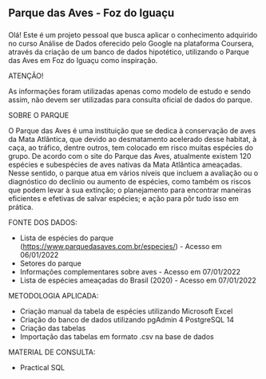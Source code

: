 ## Parque das Aves - Foz do Iguaçu
### 

Olá! Este é um projeto pessoal que busca aplicar o conhecimento adquirido no curso Análise de Dados oferecido pelo Google na plataforma Coursera, através da criação de um banco de dados hipotético, utilizando o Parque das Aves em Foz do Iguaçu como inspiração. 

ATENÇÃO! 

As informações foram utilizadas apenas como modelo de estudo e sendo assim, não devem ser utilizadas para consulta oficial de dados do parque.

SOBRE O PARQUE

O Parque das Aves é uma instituição que se dedica à conservação de aves da Mata Atlântica, que devido ao desmatamento acelerado desse habitat, à caça, ao tráfico, dentre outros, tem colocado em risco muitas espécies do grupo. De acordo com o site do Parque das Aves, atualmente existem 120 espécies e subespécies de aves nativas da Mata Atlântica ameaçadas. Nesse sentido, o parque atua em vários níveis que incluem a avaliação ou o diagnóstico do declínio ou aumento de espécies, como também os riscos que podem levar à sua extinção; o planejamento para encontrar maneiras eficientes e efetivas de salvar espécies; e ação para pôr tudo isso em prática.

FONTE DOS DADOS: 
- Lista de espécies do parque (https://www.parquedasaves.com.br/especies/) - Acesso em 06/01/2022
- Setores do parque
- Informações complementares sobre aves - Acesso em 07/01/2022
- Lista de espécies ameaçadas do Brasil (2020) - Acesso em 07/01/2022


METODOLOGIA APLICADA:
- Criação manual da tabela de espécies utilizando Microsoft Excel
- Criação do banco de dados utilizando pgAdmin 4 PostgreSQL 14
- Criação das tabelas 
- Importação das tabelas em formato .csv na base de dados 

MATERIAL DE CONSULTA:
- Practical SQL

